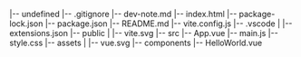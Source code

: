 |-- undefined
    |-- .gitignore
    |-- dev-note.md
    |-- index.html
    |-- package-lock.json
    |-- package.json
    |-- README.md
    |-- vite.config.js
    |-- .vscode
    |   |-- extensions.json
    |-- public
    |   |-- vite.svg
    |-- src
        |-- App.vue
        |-- main.js
        |-- style.css
        |-- assets
        |   |-- vue.svg
        |-- components
            |-- HelloWorld.vue
